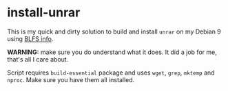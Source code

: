 # install-unrar

This is my quick and dirty solution to build and install `unrar` on my Debian 9 using [BLFS info](http://www.linuxfromscratch.org/blfs/view/svn/general/unrar.html).

**WARNING:** make sure you do understand what it does. It did a job for me, that's all I care about.

Script requires `build-essential` package and uses `wget`, `grep`, `mktemp` and `nproc`. Make sure you have them all installed.
